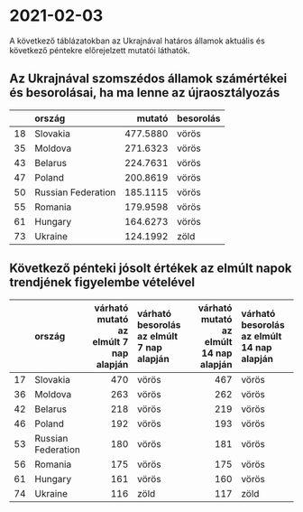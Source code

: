 # 2021-02-03
A következő táblázatokban az Ukrajnával határos államok aktuális és következő péntekre előrejelzett mutatói láthatók.
## Az Ukrajnával szomszédos államok számértékei és besorolásai, ha ma lenne az újraosztályozás

|   |ország             |   mutató|besorolás |
|:--|:------------------|--------:|:---------|
|18 |Slovakia           | 477.5880|vörös     |
|35 |Moldova            | 271.6323|vörös     |
|43 |Belarus            | 224.7631|vörös     |
|47 |Poland             | 200.8619|vörös     |
|50 |Russian Federation | 185.1115|vörös     |
|55 |Romania            | 179.9598|vörös     |
|61 |Hungary            | 164.6273|vörös     |
|73 |Ukraine            | 124.1992|zöld      |
## Következő pénteki jósolt értékek az elmúlt napok trendjének figyelembe vételével
|   |ország             | várható mutató az elmúlt 7 nap alapján|várható besorolás az elmúlt 7 nap alapján | várható mutató az elmúlt 14 nap alapján|várható besorolás az elmúlt 14 nap alapján |
|:--|:------------------|--------------------------------------:|:-----------------------------------------|---------------------------------------:|:------------------------------------------|
|17 |Slovakia           |                                    470|vörös                                     |                                     467|vörös                                      |
|36 |Moldova            |                                    263|vörös                                     |                                     262|vörös                                      |
|42 |Belarus            |                                    218|vörös                                     |                                     219|vörös                                      |
|46 |Poland             |                                    192|vörös                                     |                                     193|vörös                                      |
|53 |Russian Federation |                                    180|vörös                                     |                                     181|vörös                                      |
|56 |Romania            |                                    175|vörös                                     |                                     175|vörös                                      |
|61 |Hungary            |                                    161|vörös                                     |                                     160|vörös                                      |
|74 |Ukraine            |                                    116|zöld                                      |                                     117|zöld                                       |
